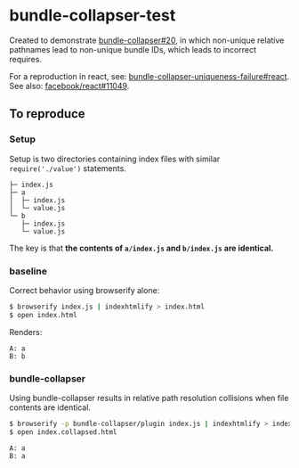 # bundle-collapser-test

Created to demonstrate [bundle-collapser#20](https://github.com/substack/bundle-collapser/issues/20), in which non-unique relative pathnames lead to non-unique bundle IDs, which leads to incorrect requires.

For a reproduction in react, see: [bundle-collapser-uniqueness-failure#react](https://github.com/rreusser/bundle-collapser-uniqueness-failure). See also: [facebook/react#11049](https://github.com/facebook/react/issues/11049).

## To reproduce

### Setup

Setup is two directories containing index files with similar `require('./value')` statements.

```
├─ index.js
├─ a
│  ├─ index.js
│  └─ value.js
└─ b
   ├─ index.js
   └─ value.js
```

The key is that **the contents of `a/index.js` and `b/index.js` are identical.**

### baseline

Correct behavior using browserify alone:

```bash
$ browserify index.js | indexhtmlify > index.html
$ open index.html
```

Renders:

```
A: a
B: b
```

### bundle-collapser

Using bundle-collapser results in relative path resolution collisions when file contents are identical.

```bash
$ browserify -p bundle-collapser/plugin index.js | indexhtmlify > index.collapsed.html
$ open index.collapsed.html
```

```
A: a
B: a
```
